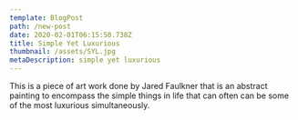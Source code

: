 ```yaml
---
template: BlogPost
path: /new-post
date: 2020-02-01T06:15:50.738Z
title: Simple Yet Luxurious
thumbnail: /assets/SYL.jpg
metaDescription: simple yet luxurious
---
```

This is a piece of art work done by Jared Faulkner that is an abstract painting to encompass the simple things in life that can often can be some of the most luxurious simultaneously.
